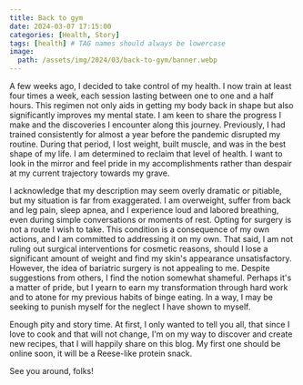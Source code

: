 ```yaml
---
title: Back to gym
date: 2024-03-07 17:15:00
categories: [Health, Story]
tags: [health] # TAG names should always be lowercase
image:
  path: /assets/img/2024/03/back-to-gym/banner.webp
---
```


A few weeks ago, I decided to take control of my health. I now train at least four times a week, each session lasting between one to one and a half hours. This regimen not only aids in getting my body back in shape but also significantly improves my mental state. I am keen to share the progress I make and the discoveries I encounter along this journey. Previously, I had trained consistently for almost a year before the pandemic disrupted my routine. During that period, I lost weight, built muscle, and was in the best shape of my life. I am determined to reclaim that level of health. I want to look in the mirror and feel pride in my accomplishments rather than despair at my current trajectory towards my grave.

I acknowledge that my description may seem overly dramatic or pitiable, but my situation is far from exaggerated. I am overweight, suffer from back and leg pain, sleep apnea, and I experience loud and labored breathing, even during simple conversations or moments of rest. Opting for surgery is not a route I wish to take. This condition is a consequence of my own actions, and I am committed to addressing it on my own. That said, I am not ruling out surgical interventions for cosmetic reasons, should I lose a significant amount of weight and find my skin's appearance unsatisfactory. However, the idea of bariatric surgery is not appealing to me. Despite suggestions from others, I find the notion somewhat shameful. Perhaps it's a matter of pride, but I yearn to earn my transformation through hard work and to atone for my previous habits of binge eating. In a way, I may be seeking to punish myself for the neglect I have shown to myself.

Enough pity and story time. At first, I only wanted to tell you all, that since I love to cook and that will not change, I'm on my way to discover and create new recipes, that I will happily share on this blog. My first one should be online soon, it will be a Reese-like protein snack.

See you around, folks!
